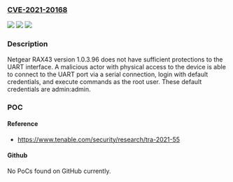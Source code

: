 ### [CVE-2021-20168](https://cve.mitre.org/cgi-bin/cvename.cgi?name=CVE-2021-20168)
![](https://img.shields.io/static/v1?label=Product&message=Netgear%20RAX43&color=blue)
![](https://img.shields.io/static/v1?label=Version&message=1.0.3.96%20&color=brightgreen)
![](https://img.shields.io/static/v1?label=Vulnerability&message=Improper%20Access%20Controls&color=brightgreen)

### Description

Netgear RAX43 version 1.0.3.96 does not have sufficient protections to the UART interface. A malicious actor with physical access to the device is able to connect to the UART port via a serial connection, login with default credentials, and execute commands as the root user. These default credentials are admin:admin.

### POC

#### Reference
- https://www.tenable.com/security/research/tra-2021-55

#### Github
No PoCs found on GitHub currently.

